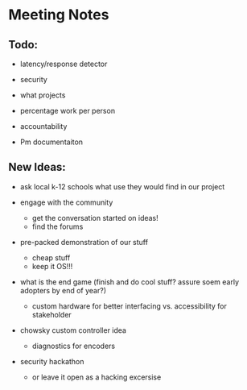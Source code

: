 # Meeting Notes

## Todo: 
- latency/response detector
- security

- what projects
- percentage work per person
- accountability
- Pm documentaiton

## New Ideas:
- ask local k-12 schools what use they would find in our project
- engage with the community
    - get the conversation started on ideas! 
    - find the forums
- pre-packed demonstration of our stuff
    - cheap stuff
    - keep it OS!!!

- what is the end game (finish and do cool stuff? assure soem early adopters by end of year?)
    - custom hardware for better interfacing vs. accessibility for stakeholder

- chowsky custom controller idea
    - diagnostics for encoders

- security hackathon
    - or leave it open as a hacking excersise